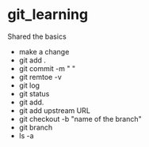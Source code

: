 # git_learning
Shared the basics
- make a change
- git add .
- git commit -m " "
- git remtoe -v
- git log
- git status
- git add.
- git add upstream URL
- git checkout -b "name of the branch"
- git branch
- ls -a

